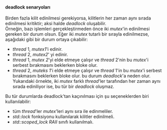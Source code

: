 
#### deadlock senaryoları

Birden fazla kilit edinilmesi gerekiyorsa, kilitlerin her zaman aynı sırada edinilmesi kritiktir; aksi halde _deadlock_ oluşabilir.<br>
Örneğin, bazı işlemleri gerçekleştirmeden önce iki _mutex_'in edinilmesi gereken bir durum olsun.
 Eğer iki _mutex_ tutarlı bir sırayla edinilmezse, aşağıdaki gibi bir durum ortaya çıkabilir:

- _thread_ 1, _mutex1_'i edinir.
- _thread_ 2, _mutex2_' yi edinir.
- _thread_ 1, _mutex 2_'yi elde etmeye çalışır ve _thread_ 2'nin bu _mutex_'i serbest bırakmasını beklerken bloke olur.
- _thread_ 2, _muteks 1_'i elde etmeye çalışır ve _thread_ 1'in bu _mutex_'i serbest bırakmasını beklerken bloke olur.
bu durum _deadlock_'a neden olur. <br>
Yukarıdaki örnekte, iki _mutex_ farklı _thread_'ler tarafından her zaman aynı sırada ediniliyor ise, bu tür bir _deadlock_ oluşmaz.

Bu tür durumlarda deadlock'tan kaçınılması için şu seçeneklerden biri kullanılabilir:
+ tüm _thread_'ler _mutex_'leri aynı sıra ile edinmeliler.
+ _std::lock_ fonksiyonu kullanılarak kilitler edinilmeli.
+ _std::scoped_lock_ _RAII_ sınıfı kullanılmalı.
